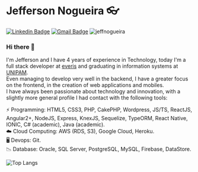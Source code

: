 

# Jefferson Nogueira 👓
[![Linkedin Badge](https://img.shields.io/badge/linkedin-%230077B5.svg?&style=for-the-badge&logo=linkedin&logoColor=white&link=https://www.linkedin.com/in/jefferson-nogueira-0aa681174/)](https://www.linkedin.com/in/jefferson-nogueira-0aa681174/)
[![Gmail Badge](https://img.shields.io/badge/gmail-%23D14836.svg?&style=for-the-badge&logo=gmail&logoColor=white&link=jefferson.nogueira.0180@gmail.com)](mailto:jefferson.nogueira.0180@gmail.com)
<img src="https://komarev.com/ghpvc/?username=jeffnogueira&color=919191" alt="jeffnogueira" />


### Hi there 👋

I'm Jefferson and I have 4 years of experience in Technology, today I'm a full stack developer at [everis](https://www.everis.com/brazil/pt-br/home-br) and graduating in information systems at [UNIPAM](https://unipam.edu.br/). <br />
Even managing to develop very well in the backend, I have a greater focus on the frontend, in the creation of web applications and mobiles.<br />
I have always been passionate about technology and innovation, with a slightly more general profile I had contact with the following tools:

⚡ Programming: HTML5, CSS3, PHP, CakePHP, Wordpress, JS/TS, ReactJS, Angular2+, NodeJS, Express, KnexJS, Sequelize, TypeORM, React Native, IONIC, C# (academic), Java (academic). <br />
☁️ Cloud Computing: AWS (RDS, S3), Google Cloud, Heroku. <br />
🖥️ Devops: Git. <br />
📉 Database: Oracle, SQL Server, PostgreSQL, MySQL, Firebase, DataStore. <br />

![Top Langs](https://github-readme-stats.vercel.app/api/top-langs/?username=jeffnogueira&langs_count=5&layout=compact)
